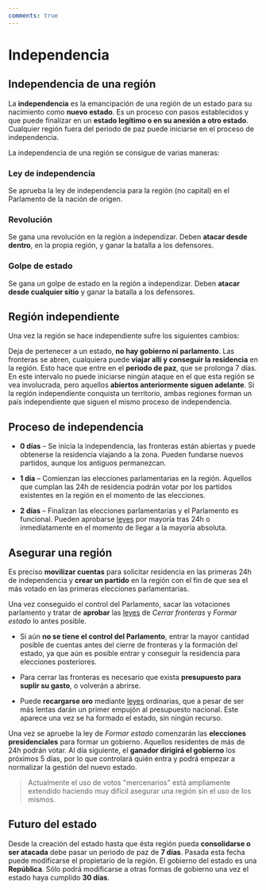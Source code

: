 ```yaml
---
comments: true
---
```


# Independencia

## Independencia de una región

La **independencia** es la emancipación de una región de un estado para su nacimiento como **nuevo estado**. Es un proceso con pasos establecidos y que puede finalizar en un **estado legítimo o en su anexión a otro estado**. Cualquier región fuera del periodo de paz puede iniciarse en el proceso de independencia.

La independencia de una región se consigue de varias maneras:

### Ley de independencia

Se aprueba la ley de independencia para la región (no capital) en el Parlamento de la nación de origen.

### Revolución

Se gana una revolución en la región a independizar. Deben **atacar desde dentro**, en la propia región, y ganar la batalla a los defensores.

### Golpe de estado

Se gana un golpe de estado en la región a independizar. Deben **atacar desde cualquier sitio** y ganar la batalla a los defensores.

## Región independiente

Una vez la región se hace independiente sufre los siguientes cambios:

Deja de pertenecer a un estado, **no hay gobierno ni parlamento**. Las fronteras se abren, cualquiera puede **viajar allí y conseguir la residencia** en la región. Esto hace que entre en el **periodo de paz**, que se prolonga 7 días. En este intervalo no puede iniciarse ningún ataque en el que esta región se vea involucrada, pero aquellos **abiertos anteriormente siguen adelante**. Si la región independiente conquista un territorio, ambas regiones forman un país independiente que siguen el mismo proceso de independencia.

## Proceso de independencia

- **0 días** – Se inicia la independencia, las fronteras están abiertas y puede obtenerse la residencia viajando a la zona. Pueden fundarse nuevos partidos, aunque los antiguos permanezcan.

- **1 día** – Comienzan las elecciones parlamentarias en la región. Aquellos que cumplan las 24h de residencia podrán votar por los partidos existentes en la región en el momento de las elecciones.

- **2 días** – Finalizan las elecciones parlamentarias y el Parlamento es funcional. Pueden aprobarse [leyes](/3.-Politica/Leyes/) por mayoría tras 24h o inmediatamente en el momento de llegar a la mayoría absoluta.

## Asegurar una región

Es preciso **movilizar cuentas** para solicitar residencia en las primeras 24h de independencia y **crear un partido** en la región con el fin de que sea el más votado en las primeras elecciones parlamentarias.

Una vez conseguido el control del Parlamento, sacar las votaciones parlamento y tratar de **aprobar** las [leyes](/3.-Politica/Leyes/) de _Cerrar fronteras_ y _Formar estado_ lo antes posible.

- Si aún **no se tiene el control del Parlamento**, entrar la mayor cantidad posible de cuentas antes del cierre de fronteras y la formación del estado, ya que aún es posible entrar y conseguir la residencia para elecciones posteriores.

- Para cerrar las fronteras es necesario que exista **presupuesto para suplir su gasto**, o volverán a abrirse.

- Puede **recargarse oro** mediante [leyes](/3.-Politica/Leyes/) ordinarias, que a pesar de ser más lentas darán un primer empujón al presupuesto nacional. Este aparece una vez se ha formado el estado, sin ningún recurso.

Una vez se apruebe la ley de _Formar estado_ comenzarán las **elecciones presidenciales** para formar un gobierno. Aquellos residentes de más de 24h podrán votar. Al día siguiente, el **ganador dirigirá el gobierno** los próximos 5 días, por lo que controlará quién entra y podrá empezar a normalizar la gestión del nuevo estado.

> Actualmente el uso de votos "mercenarios" está ampliamente extendido haciendo muy difícil asegurar una región sin el uso de los mismos.

## Futuro del estado

Desde la creación del estado hasta que ésta región pueda **consolidarse o ser atacada** debe pasar un periodo de paz de **7 días**. Pasada esta fecha puede modificarse el propietario de la región. El gobierno del estado es una **República**. Sólo podrá modificarse a otras formas de gobierno una vez el estado haya cumplido **30 días**.
